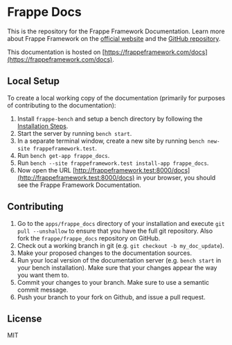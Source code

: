 # Frappe Docs

This is the repository for the Frappe Framework Documentation. Learn more about
Frappe Framework on the [official website](https://frappeframework.com) and the
[GitHub repository](https://github.com/frappe/frappe).

This documentation is hosted on [https://frappeframework.com/docs](https://frappeframework.com/docs).

## Local Setup

To create a local working copy of the documentation (primarily for purposes of
contributing to the documentation):

1. Install `frappe-bench` and setup a bench directory by following the
   [Installation Steps](https://frappeframework.com/docs/user/en/installation).
1. Start the server by running `bench start`.
1. In a separate terminal window, create a new site by running `bench new-site frappeframework.test`.
1. Run `bench get-app frappe_docs`.
1. Run `bench --site frappeframework.test install-app frappe_docs`.
1. Now open the URL [http://frappeframework.test:8000/docs](http://frappeframework.test:8000/docs)
   in your browser, you should see the Frappe Framework Documentation.

## Contributing

1. Go to the `apps/frappe_docs` directory of your installation and execute `git
   pull --unshallow` to ensure that you have the full git repository. Also fork
   the `frappe/frappe_docs` repository on GitHub.
1. Check out a working branch in git (e.g. `git checkout -b my_doc_update`).
1. Make your proposed changes to the documentation sources.
1. Run your local version of the documentation server (e.g. `bench start` in
   your bench installation). Make sure that your changes appear the way you want
   them to.
1. Commit your changes to your branch. Make sure to use a semantic commit
   message.
1. Push your branch to your fork on Github, and issue a pull request.

## License

MIT
